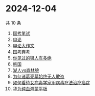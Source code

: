 # 2024-12-04

共 10 条

<!-- BEGIN ZHIHUSEARCH -->
<!-- 最后更新时间 Wed Dec 04 2024 08:49:00 GMT+0800 (China Standard Time) -->
1. [国考笔试](https://www.zhihu.com/search?q=国考笔试)
1. [申论](https://www.zhihu.com/search?q=申论)
1. [申论大作文](https://www.zhihu.com/search?q=申论大作文)
1. [国考弃考](https://www.zhihu.com/search?q=国考弃考)
1. [你见过的狠人有多绝](https://www.zhihu.com/search?q=你见过的狠人有多绝)
1. [韩国](https://www.zhihu.com/search?q=韩国)
1. [湖人vs森林狼](https://www.zhihu.com/search?q=湖人vs森林狼)
1. [为何诸葛亮墓始终无人敢盗](https://www.zhihu.com/search?q=为何诸葛亮墓始终无人敢盗)
1. [如何看待女病毒学家用病毒疗法治疗癌症](https://www.zhihu.com/search?q=如何看待女病毒学家用病毒疗法治疗癌症)
1. [华为纯血鸿蒙平板](https://www.zhihu.com/search?q=华为纯血鸿蒙平板)
<!-- END ZHIHUSEARCH -->

